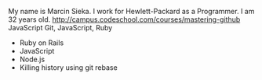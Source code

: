 My name is Marcin Sieka. I work for Hewlett-Packard as a Programmer. I am 32 years old. 
http://campus.codeschool.com/courses/mastering-github
JavaScript
Git, JavaScript, Ruby
* Ruby on Rails
* JavaScript
* Node.js
* Killing history using git rebase